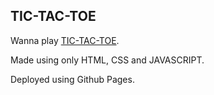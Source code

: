## TIC-TAC-TOE

Wanna play [TIC-TAC-TOE](https://mohitsharma-21.github.io/tic-tac-toe/).

Made using only HTML, CSS and JAVASCRIPT. 

Deployed using Github Pages.
